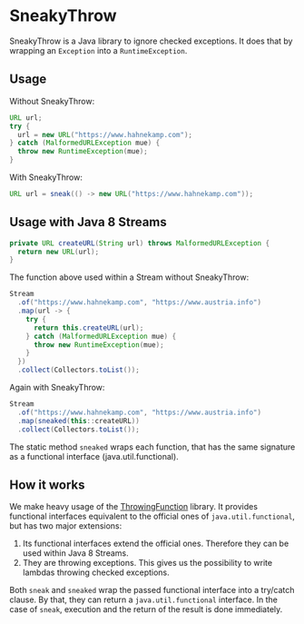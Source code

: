# SneakyThrow

SneakyThrow is a Java library to ignore checked exceptions. It does that by wrapping an `Exception` into a `RuntimeException`.

## Usage

Without SneakyThrow:
```java
URL url;
try {
  url = new URL("https://www.hahnekamp.com");
} catch (MalformedURLException mue) {
  throw new RuntimeException(mue);
}
```
With SneakyThrow:
```java
URL url = sneak(() -> new URL("https://www.hahnekamp.com"));
```
## Usage with Java 8 Streams
```java
private URL createURL(String url) throws MalformedURLException {
  return new URL(url);
}
```

The function above used within a Stream without SneakyThrow:
```java
Stream
  .of("https://www.hahnekamp.com", "https://www.austria.info")
  .map(url -> {
    try {
      return this.createURL(url);
    } catch (MalformedURLException mue) {
      throw new RuntimeException(mue);
    }
  })  
  .collect(Collectors.toList());
```
Again with SneakyThrow:

```java
Stream
  .of("https://www.hahnekamp.com", "https://www.austria.info")
  .map(sneaked(this::createURL))
  .collect(Collectors.toList());
```
The static method `sneaked` wraps each function, that has the same signature as a functional interface (java.util.functional).
## How it works

We make heavy usage of the [ThrowingFunction](https://github.com/pivovarit/ThrowingFunction) library. It provides functional interfaces equivalent to the official ones of `java.util.functional`, but has two major extensions:
1. Its functional interfaces extend the official ones. Therefore they can be used within Java 8 Streams.
2. They are throwing exceptions. This gives us the possibility to write lambdas throwing checked exceptions.

Both `sneak` and `sneaked` wrap the passed functional interface into a try/catch clause. By that, they can return a `java.util.functional` interface. In the case of `sneak`, execution and the return of the result is done immediately. 


